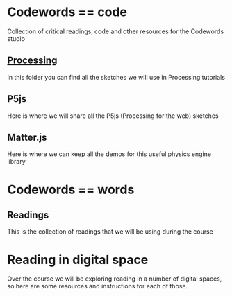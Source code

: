 # Codewords == code
Collection of critical readings, code and other resources for the Codewords studio

## <a href="#">Processing</a>
In this folder you can find all the sketches we will use in Processing tutorials

## P5js
Here is where we will share all the P5js (Processing for the web) sketches

## Matter.js
Here is where we can keep all the demos for this useful physics engine library

# Codewords == words

## Readings
This is the collection of readings that we will be using during the course

# Reading in digital space
Over the course we will be exploring reading in a number of digital spaces, so here are some resources and instructions for each of those.
